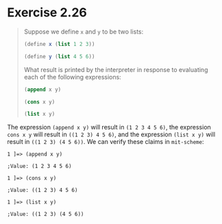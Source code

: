 # Exercise 2.26

> Suppose we define `x` and `y` to be two lists:
> ```scheme
> (define x (list 1 2 3))
>
> (define y (list 4 5 6))
> ```
> What result is printed by the interpreter in response to evaluating each of the
> following expressions:
> ```scheme
> (append x y)
>
> (cons x y)
>
> (list x y)
> ```



The expression `(append x y)` will result in `(1 2 3 4 5 6)`, the expression `cons x y` will result in `((1 2 3) 4 5 6)`, and the expression `(list x y)` will result in `((1 2 3) (4 5 6))`.
We can verify these claims in `mit-scheme`:
```text
1 ]=> (append x y)

;Value: (1 2 3 4 5 6)

1 ]=> (cons x y)

;Value: ((1 2 3) 4 5 6)

1 ]=> (list x y)

;Value: ((1 2 3) (4 5 6))
```
